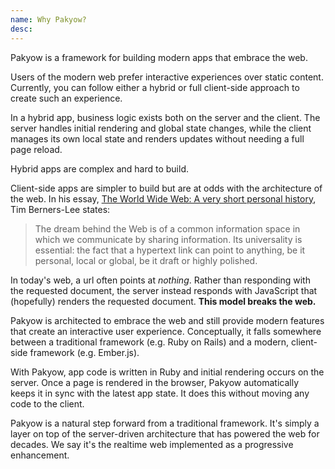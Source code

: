 ```yaml
---
name: Why Pakyow?
desc: 
---
```


Pakyow is a framework for building modern apps that embrace the web.

Users of the modern web prefer interactive experiences over static content.
Currently, you can follow either a hybrid or full client-side approach to create
such an experience.

In a hybrid app, business logic exists both on the server and the client. The
server handles initial rendering and global state changes, while the client
manages its own local state and renders updates without needing a full page
reload.

Hybrid apps are complex and hard to build.

Client-side apps are simpler to build but are at odds with the architecture of
the web. In his essay, [The World Wide Web: A very short personal
history](https://www.w3.org/People/Berners-Lee/ShortHistory.html), Tim
Berners-Lee states:

> The dream behind the Web is of a common information space in which we
communicate by sharing information. Its universality is essential: the fact that
a hypertext link can point to anything, be it personal, local or global, be it
draft or highly polished.

In today's web, a url often points at *nothing*. Rather than responding with the
requested document, the server instead responds with JavaScript that (hopefully)
renders the requested document. **This model breaks the web.**

Pakyow is architected to embrace the web and still provide modern features that
create an interactive user experience. Conceptually, it falls somewhere between
a traditional framework (e.g. Ruby on Rails) and a modern, client-side framework
(e.g.  Ember.js).

With Pakyow, app code is written in Ruby and initial rendering occurs on the
server. Once a page is rendered in the browser, Pakyow automatically keeps it in sync with the
latest app state. It does this without moving any code to the client.

Pakyow is a natural step forward from a traditional framework. It's simply a
layer on top of the server-driven architecture that has powered the web for
decades. We say it's the realtime web implemented as a progressive enhancement.
